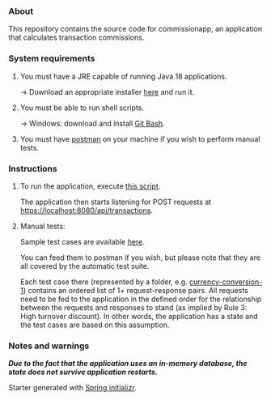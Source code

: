 ### About

This repository contains the source code for commissionapp, an application that calculates transaction commissions.

### System requirements

1. You must have a JRE capable of running Java 18 applications. 

   -> Download an appropriate installer [here](https://www.oracle.com/java/technologies/downloads/) and run it.

2. You must be able to run shell scripts.
   
    -> Windows: download and install [Git Bash](https://git-scm.com/downloads).

3. You must have [postman](https://www.postman.com/downloads/) on your machine if you wish to perform manual tests.

### Instructions

1. To run the application, execute [this script](./tools/run-app.sh).

   The application then starts listening for POST requests at [https://localhost:8080/api/transactions](https://localhost:8080/api/transactions).

   
2. Manual tests:

   Sample test cases are available [here](./commissionapp/src/test/resources/test-cases).

   You can feed them to postman if you wish, but please note that they are all covered by the automatic test suite.

      Each test case there (represented by a folder, e.g. [currency-conversion-1](./commissionapp/src/test/resources/test-cases/currency-conversion-1)) contains an ordered list of 1+ request-response pairs.
   All requests need to be fed to the application in the defined order for the relationship between the requests and responses to stand (as implied by Rule 3: High turnover discount). In other words, the application has a state and the test cases are based on this assumption.

### Notes and warnings

_**_Due to the fact that the application uses an in-memory database, the state does not survive application restarts._**_

Starter generated with [Spring initializr](https://start.spring.io/).
